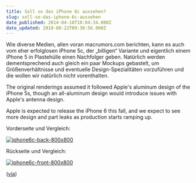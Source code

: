 ```yaml
---
title: Soll so das iPhone 6c aussehen?
slug: soll-so-das-iphone-6c-aussehen
date_published: 2014-04-18T10:04:34.000Z
date_updated: 2018-08-22T09:38:56.000Z
---
```


Wie diverse Medien, allen voran macrumors.com berichten, kann es auch vom eher erfolglosen iPhone 5c, der „billigen“ Variante und eigentlich einem iPhone 5 in Plastehülle einen Nachfolger geben. Natürlich werden dementsprechend auch gleich ein paar Mockups gebastelt, um Größenverhältnisse und eventuelle Design-Spezialitäten vorzuführen und die wollen wir natürlich nicht vorenthalten.

The original renderings assumed it followed Apple's aluminum design of the iPhone 5s, though an all-aluminum design would introduce issues with Apple's antenna design.

Apple is expected to release the iPhone 6 this fall, and we expect to see more design and part leaks as production starts ramping up.

Vorderseite und Vergleich:

[![iphone6c-back-800x800](//picdump.thafaker.de/2014/04/iphone6c-back-800x8001-580x580.jpg)](http://picdump.thafaker.de/2014/04/iphone6c-back-800x8001.jpg)

Rückseite und Vergleich:

[![iphone6c-front-800x800](//picdump.thafaker.de/2014/04/iphone6c-front-800x8001-580x580.jpg)](http://picdump.thafaker.de/2014/04/iphone6c-front-800x8001.jpg)

([via](http://www.macrumors.com/2014/04/17/iphone-6-renders-reimagined-as-iphone-6c/))

